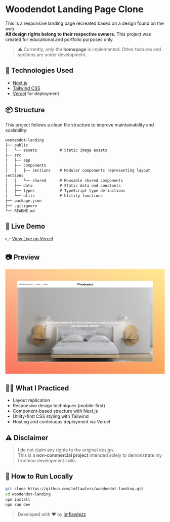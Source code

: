 # Woodendot Landing Page Clone

This is a responsive landing page recreated based on a design found on the web.  
**All design rights belong to their respective owners.** This project was created for educational and portfolio purposes only.

> ⚠️ Currently, only the **homepage** is implemented. Other features and sections are under development.

## 🔨 Technologies Used

- [Next.js](https://nextjs.org/)
- [Tailwind CSS](https://tailwindcss.com/)
- [Vercel](https://vercel.com/) for deployment

## 📦  Structure

This project follows a clean file structure to improve maintainability and scalability:

```
woodendot-landing
├── public
│   └── assets          # Static image assets
├── src
│   ├── app
│   ├── components
│   │   ├── sections    # Modular components representing layout sections
│   │   └── shared      # Reusable shared components
│   ├── data            # Static data and constants
│   ├── types           # TypeScript type definitions
│   └── utils           # Utility functions
├── package.json
├── .gitignore
└── README.md
```

## 🚀 Live Demo

👉 [View Live on Vercel](https://woodendot-nine.vercel.app/)

## 📷 Preview

![Screenshot](/public/preview.jpeg)

## 🧑‍💻 What I Practiced

- Layout replication
- Responsive design techniques (mobile-first)
- Component-based structure with Next.js
- Utility-first CSS styling with Tailwind
- Hosting and continuous deployment via Vercel

## ⚠️ Disclaimer

> I do not claim any rights to the original design.  
> This is a **non-commercial project** intended solely to demonstrate my frontend development skills.

## 📁 How to Run Locally

```bash
git clone https://github.com/imflawlezz/woodendot-landing.git
cd woodendot-landing
npm install
npm run dev
```

> Developed with ❤️ by [imflawlezz](https://github.com/imflawlezz)
